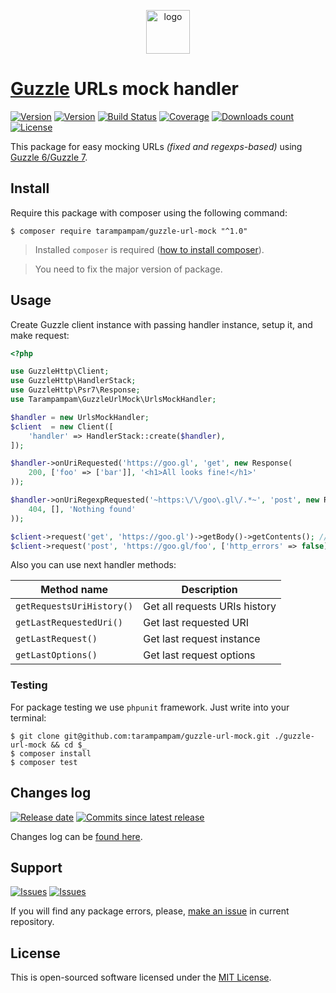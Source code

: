 <p align="center">
  <img alt="logo" src="https://hsto.org/webt/0v/qb/0p/0vqb0pp6ntyyd8mbdkkj0wsllwo.png" width="70" height="70" />
</p>

# [Guzzle][guzzle_link] URLs mock handler

[![Version][badge_packagist_version]][link_packagist]
[![Version][badge_php_version]][link_packagist]
[![Build Status][badge_build_status]][link_build_status]
[![Coverage][badge_coverage]][link_coverage]
[![Downloads count][badge_downloads_count]][link_packagist]
[![License][badge_license]][link_license]

This package for easy mocking URLs _(fixed and regexps-based)_ using [Guzzle 6/Guzzle 7][guzzle_link].

## Install

Require this package with composer using the following command:

```shell
$ composer require tarampampam/guzzle-url-mock "^1.0"
```

> Installed `composer` is required ([how to install composer][getcomposer]).

> You need to fix the major version of package.

## Usage

Create Guzzle client instance with passing handler instance, setup it, and make request:

```php
<?php

use GuzzleHttp\Client;
use GuzzleHttp\HandlerStack;
use GuzzleHttp\Psr7\Response;
use Tarampampam\GuzzleUrlMock\UrlsMockHandler;

$handler = new UrlsMockHandler;
$client  = new Client([
    'handler' => HandlerStack::create($handler),
]);

$handler->onUriRequested('https://goo.gl', 'get', new Response(
    200, ['foo' => ['bar']], '<h1>All looks fine!</h1>'
));

$handler->onUriRegexpRequested('~https:\/\/goo\.gl\/.*~', 'post', new Response(
    404, [], 'Nothing found'
));

$client->request('get', 'https://goo.gl')->getBody()->getContents(); // '<h1>All looks fine!</h1>'
$client->request('post', 'https://goo.gl/foo', ['http_errors' => false])->getBody()->getContents(); // 'Nothing found'
```

Also you can use next handler methods:

Method name | Description
----------- | -----------
`getRequestsUriHistory()` | Get all requests URIs history
`getLastRequestedUri()` | Get last requested URI
`getLastRequest()` | Get last request instance
`getLastOptions()` | Get last request options

### Testing

For package testing we use `phpunit` framework. Just write into your terminal:

```shell
$ git clone git@github.com:tarampampam/guzzle-url-mock.git ./guzzle-url-mock && cd $_
$ composer install
$ composer test
```

## Changes log

[![Release date][badge_release_date]][link_releases]
[![Commits since latest release][badge_commits_since_release]][link_commits]

Changes log can be [found here][link_changes_log].

## Support

[![Issues][badge_issues]][link_issues]
[![Issues][badge_pulls]][link_pulls]

If you will find any package errors, please, [make an issue][link_create_issue] in current repository.

## License

This is open-sourced software licensed under the [MIT License][link_license].

[badge_packagist_version]:https://img.shields.io/packagist/v/tarampampam/guzzle-url-mock.svg?maxAge=180
[badge_php_version]:https://img.shields.io/packagist/php-v/tarampampam/guzzle-url-mock.svg?longCache=true
[badge_build_status]:https://travis-ci.com/tarampampam/guzzle-url-mock.svg?branch=master
[badge_coverage]:https://img.shields.io/codecov/c/github/tarampampam/guzzle-url-mock/master.svg?maxAge=60
[badge_downloads_count]:https://img.shields.io/packagist/dt/tarampampam/guzzle-url-mock.svg?maxAge=180
[badge_license]:https://img.shields.io/packagist/l/tarampampam/guzzle-url-mock.svg?longCache=true
[badge_release_date]:https://img.shields.io/github/release-date/tarampampam/guzzle-url-mock.svg?style=flat-square&maxAge=180
[badge_commits_since_release]:https://img.shields.io/github/commits-since/tarampampam/guzzle-url-mock/latest.svg?style=flat-square&maxAge=180
[badge_issues]:https://img.shields.io/github/issues/tarampampam/guzzle-url-mock.svg?style=flat-square&maxAge=180
[badge_pulls]:https://img.shields.io/github/issues-pr/tarampampam/guzzle-url-mock.svg?style=flat-square&maxAge=180
[link_releases]:https://github.com/tarampampam/guzzle-url-mock/releases
[link_packagist]:https://packagist.org/packages/tarampampam/guzzle-url-mock
[link_build_status]:https://github.com/tarampampam/guzzle-url-mock/actions
[link_coverage]:https://codecov.io/gh/tarampampam/guzzle-url-mock/
[link_changes_log]:https://github.com/tarampampam/guzzle-url-mock/blob/master/CHANGELOG.md
[link_issues]:https://github.com/tarampampam/guzzle-url-mock/issues
[link_create_issue]:https://github.com/tarampampam/guzzle-url-mock/issues/new/choose
[link_commits]:https://github.com/tarampampam/guzzle-url-mock/commits
[link_pulls]:https://github.com/tarampampam/guzzle-url-mock/pulls
[link_license]:https://github.com/tarampampam/guzzle-url-mock/blob/master/LICENSE
[getcomposer]:https://getcomposer.org/download/
[guzzle_link]:https://github.com/guzzle/guzzle
